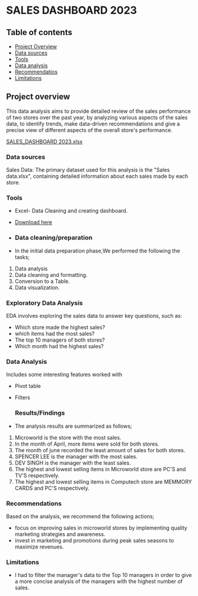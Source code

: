 # SALES DASHBOARD 2023

## Table of contents

- [Project Overview](#project-overview)
- [Data sources](#data-sources)
- [Tools](#tools)
- [Data analysis](#data-analysis)
- [Recommendatios](#recommendations)
- [Limitations](#limitations)
  

## Project overview
This data analysis aims to provide detailed review of the sales performance of two stores over the past year, by analyzing various aspects of the sales data, to identify trends, make data-driven recommendations and give a precise view of different aspects of the overall store's performance.


[SALES_DASHBOARD 2023.xlsx](https://github.com/CHINEDU-JERRY/SALES-DASHBOARD-2023/files/15303343/SALES_DASHBOARD.2023.xlsx)






### Data sources

Sales Data: The primary dataset used for this analysis is the "Sales data.xlsx", containing detailed information about each sales made by each store.


### Tools

- Excel- Data Cleaning and creating dashboard.
-  [Download here](https://microsoft.com)

- ### Data cleaning/preparation

- In the initial data preparation phase,We performed the following the tasks;
1. Data analysis
2. Data cleaning and formatting.
3. Conversion to a Table.
4. Data visualization.


### Exploratory Data Analysis

EDA involves exploring the sales data to answer key questions, such as:

- Which store made the highest sales?
- which items had the most sales?
- The top 10 managers of both stores?
- Which month had the highest sales?
  

### Data Analysis

Includes some interesting features worked with

- Pivot table
- Filters
  

  ### Results/Findings

- The analysis results are summarized as follows;
1. Microworld is the store with the most sales.
2. In the month of April, more items were sold for both stores.
3. The month of june recorded the least amount of sales for both stores.
4. SPENCER LEE is the manager with the most sales.
5. DEV SINGH is the manager with the least sales.
6. The highest and lowest selling items in Microworld store are PC'S and TV'S respectively.
7.  The highest and lowest selling items in Computech store are MEMMORY CARDS and PC'S respectively.


  ### Recommendations

  Based on the analysis, we recommend the following actions;
  - focus on improving sales in microworld stores by implementing quality marketing strategies and awareness.
  - invest in marketing and promotions during peak sales seasons to maximize revenues.


  ### Limitations

  - I had to filter the manager's data to the Top 10 managers in order to give a more concise analysis of the managers with the highest number of sales.

  
    
  






  




